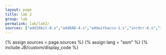 ```yaml
---
layout: page
title: lab 2
group: lab
permalink: lab/lab2/
sources: ["add16bit-8.s","addDAD-4.s","addwithaccu-1.s","inrdcr-6.s","inxdcx-5.s","subBCD-9.s","subfrommem-3.s","substoreBCD-10.s","sum16bitBCD-8.s"]
---
```


{% assign sources = page.sources %}
{% assign lang = "asm" %}
{% include JB/custom/display_code %}

